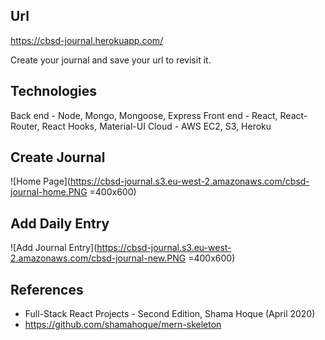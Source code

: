 ## Url
https://cbsd-journal.herokuapp.com/

Create your journal and save your url to revisit it.

## Technologies
Back end - Node, Mongo, Mongoose, Express
Front end - React, React-Router, React Hooks, Material-UI
Cloud - AWS EC2, S3, Heroku

## Create Journal
![Home Page](https://cbsd-journal.s3.eu-west-2.amazonaws.com/cbsd-journal-home.PNG =400x600)

## Add Daily Entry
![Add Journal Entry](https://cbsd-journal.s3.eu-west-2.amazonaws.com/cbsd-journal-new.PNG =400x600)

## References
- Full-Stack React Projects - Second Edition, Shama Hoque (April 2020)
- https://github.com/shamahoque/mern-skeleton